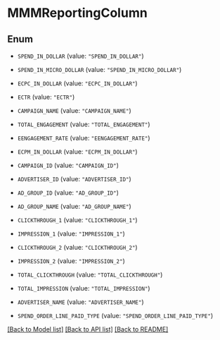 # MMMReportingColumn

## Enum


* `SPEND_IN_DOLLAR` (value: `"SPEND_IN_DOLLAR"`)

* `SPEND_IN_MICRO_DOLLAR` (value: `"SPEND_IN_MICRO_DOLLAR"`)

* `ECPC_IN_DOLLAR` (value: `"ECPC_IN_DOLLAR"`)

* `ECTR` (value: `"ECTR"`)

* `CAMPAIGN_NAME` (value: `"CAMPAIGN_NAME"`)

* `TOTAL_ENGAGEMENT` (value: `"TOTAL_ENGAGEMENT"`)

* `EENGAGEMENT_RATE` (value: `"EENGAGEMENT_RATE"`)

* `ECPM_IN_DOLLAR` (value: `"ECPM_IN_DOLLAR"`)

* `CAMPAIGN_ID` (value: `"CAMPAIGN_ID"`)

* `ADVERTISER_ID` (value: `"ADVERTISER_ID"`)

* `AD_GROUP_ID` (value: `"AD_GROUP_ID"`)

* `AD_GROUP_NAME` (value: `"AD_GROUP_NAME"`)

* `CLICKTHROUGH_1` (value: `"CLICKTHROUGH_1"`)

* `IMPRESSION_1` (value: `"IMPRESSION_1"`)

* `CLICKTHROUGH_2` (value: `"CLICKTHROUGH_2"`)

* `IMPRESSION_2` (value: `"IMPRESSION_2"`)

* `TOTAL_CLICKTHROUGH` (value: `"TOTAL_CLICKTHROUGH"`)

* `TOTAL_IMPRESSION` (value: `"TOTAL_IMPRESSION"`)

* `ADVERTISER_NAME` (value: `"ADVERTISER_NAME"`)

* `SPEND_ORDER_LINE_PAID_TYPE` (value: `"SPEND_ORDER_LINE_PAID_TYPE"`)


[[Back to Model list]](../README.md#documentation-for-models) [[Back to API list]](../README.md#documentation-for-api-endpoints) [[Back to README]](../README.md)


